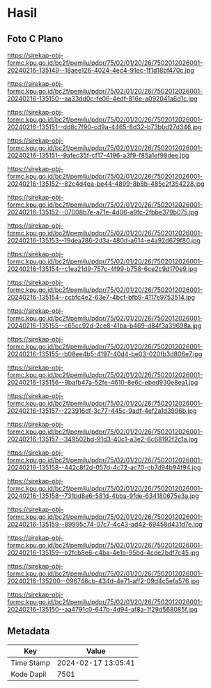 # Hasil

## Foto C Plano

https://sirekap-obj-formc.kpu.go.id/bc2f/pemilu/pdpr/75/02/01/20/26/7502012026001-20240216-135149--18aee126-4024-4ec4-91ec-1f1d18bf470c.jpg

https://sirekap-obj-formc.kpu.go.id/bc2f/pemilu/pdpr/75/02/01/20/26/7502012026001-20240216-135150--aa33dd0c-fe06-4edf-816e-a092041a6d1c.jpg

https://sirekap-obj-formc.kpu.go.id/bc2f/pemilu/pdpr/75/02/01/20/26/7502012026001-20240216-135151--dd8c7f90-cd9a-4465-8d32-b73bbd27d346.jpg

https://sirekap-obj-formc.kpu.go.id/bc2f/pemilu/pdpr/75/02/01/20/26/7502012026001-20240216-135151--9afec35f-cf17-4196-a3f9-f85a1ef98dee.jpg

https://sirekap-obj-formc.kpu.go.id/bc2f/pemilu/pdpr/75/02/01/20/26/7502012026001-20240216-135152--82c4d4ea-be44-4899-8b8b-485c2f354228.jpg

https://sirekap-obj-formc.kpu.go.id/bc2f/pemilu/pdpr/75/02/01/20/26/7502012026001-20240216-135152--07008b7e-a71e-4d06-a9fc-2fbbe379b075.jpg

https://sirekap-obj-formc.kpu.go.id/bc2f/pemilu/pdpr/75/02/01/20/26/7502012026001-20240216-135153--19dea786-2d3a-480d-a614-e4a92d679f80.jpg

https://sirekap-obj-formc.kpu.go.id/bc2f/pemilu/pdpr/75/02/01/20/26/7502012026001-20240216-135154--c1ea21d9-757c-4f99-b758-6ce2c9d170e9.jpg

https://sirekap-obj-formc.kpu.go.id/bc2f/pemilu/pdpr/75/02/01/20/26/7502012026001-20240216-135154--ccbfc4e2-63e7-4bcf-bfb9-4117e9753514.jpg

https://sirekap-obj-formc.kpu.go.id/bc2f/pemilu/pdpr/75/02/01/20/26/7502012026001-20240216-135155--c65cc92d-2ce8-41ba-b469-d84f3a39698a.jpg

https://sirekap-obj-formc.kpu.go.id/bc2f/pemilu/pdpr/75/02/01/20/26/7502012026001-20240216-135155--b08ee4b5-4197-40d4-be03-020fb3d806e7.jpg

https://sirekap-obj-formc.kpu.go.id/bc2f/pemilu/pdpr/75/02/01/20/26/7502012026001-20240216-135156--9bafb47a-52fe-4610-8e6c-ebed930e8ea1.jpg

https://sirekap-obj-formc.kpu.go.id/bc2f/pemilu/pdpr/75/02/01/20/26/7502012026001-20240216-135157--223916df-3c77-445c-9adf-4ef2a1d3996b.jpg

https://sirekap-obj-formc.kpu.go.id/bc2f/pemilu/pdpr/75/02/01/20/26/7502012026001-20240216-135157--349502bd-91d3-40c1-a3e2-6c68192f2c1a.jpg

https://sirekap-obj-formc.kpu.go.id/bc2f/pemilu/pdpr/75/02/01/20/26/7502012026001-20240216-135158--442c8f2d-057d-4c72-ac70-cb7d94b94f94.jpg

https://sirekap-obj-formc.kpu.go.id/bc2f/pemilu/pdpr/75/02/01/20/26/7502012026001-20240216-135158--731bd8e6-581d-4bba-9fde-634180675e3a.jpg

https://sirekap-obj-formc.kpu.go.id/bc2f/pemilu/pdpr/75/02/01/20/26/7502012026001-20240216-135159--89995c74-07c7-4c43-ad42-69458d431d7e.jpg

https://sirekap-obj-formc.kpu.go.id/bc2f/pemilu/pdpr/75/02/01/20/26/7502012026001-20240216-135159--b2fcb8e6-c4ba-4e1b-95bd-4cde2bdf7c45.jpg

https://sirekap-obj-formc.kpu.go.id/bc2f/pemilu/pdpr/75/02/01/20/26/7502012026001-20240216-135200--096746cb-434d-4e71-aff2-09d4c5efa576.jpg

https://sirekap-obj-formc.kpu.go.id/bc2f/pemilu/pdpr/75/02/01/20/26/7502012026001-20240216-135150--aa4791c0-647b-4d94-af8a-1f29d568085f.jpg


## Metadata

| Key        | Value               |
| ---------- | ------------------- |
| Time Stamp | 2024-02-17 13:05:41 |
| Kode Dapil | 7501                |



